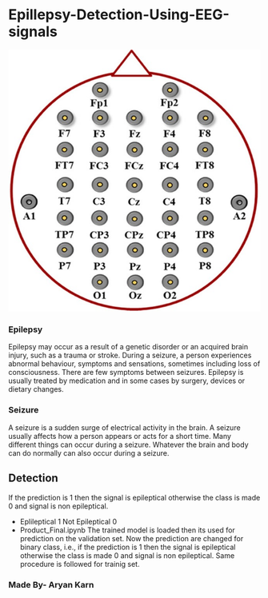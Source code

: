 # Epillepsy-Detection-Using-EEG-signals

<p align="center">
    <img src="EEG Brain Module.jpg" alt="Image"/>
</p>


### Epilepsy
Epilepsy may occur as a result of a genetic disorder or an acquired brain injury, such as a trauma or stroke.
During a seizure, a person experiences abnormal behaviour, symptoms and sensations, sometimes including loss of consciousness. There are few symptoms between seizures.
Epilepsy is usually treated by medication and in some cases by surgery, devices or dietary changes.
### Seizure
A seizure is a sudden surge of electrical activity in the brain.
A seizure usually affects how a person appears or acts for a short time.
Many different things can occur during a seizure. Whatever the brain and body can do normally can also occur during a seizure.

## Detection 
If the prediction is 1 then the signal is epileptical otherwise the class is made 0 and signal is non epileptical.
- Eplileptical 1 Not Epileptical 0
- Product_Final.ipynb
The trained model is loaded then its used for prediction on the validation set. Now the prediction are changed for binary class, i.e., if the prediction is 1 then the signal is epileptical otherwise the class is made 0 and signal is non epileptical. Same procedure is followed for trainig set.

### Made By- Aryan Karn
